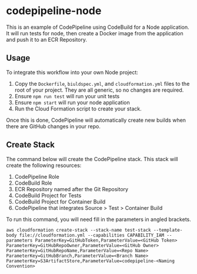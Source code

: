 # codepipeline-node
This is an example of CodePipeline using CodeBuild for a Node application.  It will run tests for node, then create a Docker image from the application and push it to an ECR Repository.

## Usage

To integrate this workflow into your own Node project:

1. Copy the `Dockerfile`, `biuldspec.yml`, and `cloudformation.yml` files to the root of your project. They are all generic, so no changes are required.
2. Ensure `npm run test` will run your unit tests
3. Ensure `npm start` will run your node application
4. Run the Cloud Formation script to create your stack.

Once this is done, CodePipeline will automatically create new builds when there are GitHub changes in your repo.

## Create Stack

The command below will create the CodePipeline stack. This stack will create the following resources:

1. CodePipeline Role
2. CodeBuild Role
3. ECR Repository named after the Git Repository
4. CodeBuild Project for Tests
5. CodeBuild Project for Container Build
6. CodePipeline that integrates Source > Test > Container Build

To run this command, you will need fill in the parameters in angled brackets.

```
aws cloudformation create-stack --stack-name test-stack --template-body file://cloudformation.yml --capabilities CAPABILITY_IAM --parameters ParameterKey=GitHubToken,ParameterValue=<GitHub Token> ParameterKey=GitHubRepoOwner,ParameterValue=<GitHub Owner> ParameterKey=GitHubRepoName,ParameterValue=<Repo Name> ParameterKey=GitHubBranch,ParameterValue=<Branch Name> ParameterKey=S3ArtifactStore,ParameterValue=codepipeline-<Naming Convention>

```
